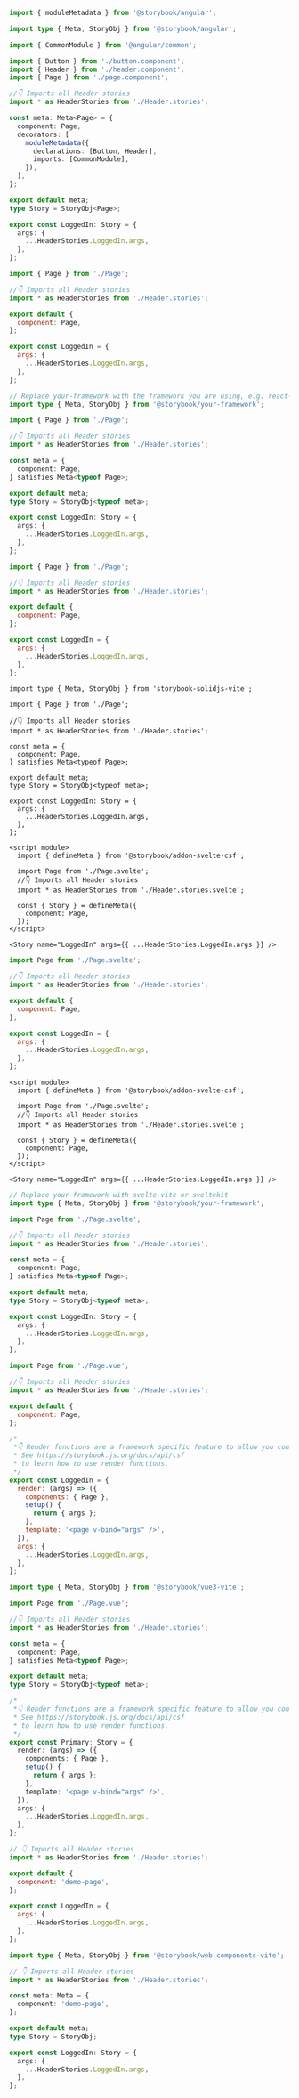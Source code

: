 ```ts filename="Page.stories.ts" renderer="angular" language="ts"
import { moduleMetadata } from '@storybook/angular';

import type { Meta, StoryObj } from '@storybook/angular';

import { CommonModule } from '@angular/common';

import { Button } from './button.component';
import { Header } from './header.component';
import { Page } from './page.component';

//👇 Imports all Header stories
import * as HeaderStories from './Header.stories';

const meta: Meta<Page> = {
  component: Page,
  decorators: [
    moduleMetadata({
      declarations: [Button, Header],
      imports: [CommonModule],
    }),
  ],
};

export default meta;
type Story = StoryObj<Page>;

export const LoggedIn: Story = {
  args: {
    ...HeaderStories.LoggedIn.args,
  },
};
```

```js filename="Page.stories.js|jsx" renderer="react" language="js"
import { Page } from './Page';

//👇 Imports all Header stories
import * as HeaderStories from './Header.stories';

export default {
  component: Page,
};

export const LoggedIn = {
  args: {
    ...HeaderStories.LoggedIn.args,
  },
};
```

```ts filename="Page.stories.ts|tsx" renderer="react" language="ts"
// Replace your-framework with the framework you are using, e.g. react-vite, nextjs, nextjs-vite, etc.
import type { Meta, StoryObj } from '@storybook/your-framework';

import { Page } from './Page';

//👇 Imports all Header stories
import * as HeaderStories from './Header.stories';

const meta = {
  component: Page,
} satisfies Meta<typeof Page>;

export default meta;
type Story = StoryObj<typeof meta>;

export const LoggedIn: Story = {
  args: {
    ...HeaderStories.LoggedIn.args,
  },
};
```

```js filename="Page.stories.js|jsx" renderer="solid" language="js"
import { Page } from './Page';

//👇 Imports all Header stories
import * as HeaderStories from './Header.stories';

export default {
  component: Page,
};

export const LoggedIn = {
  args: {
    ...HeaderStories.LoggedIn.args,
  },
};
```

```tsx filename="Page.stories.ts|tsx" renderer="solid" language="ts"
import type { Meta, StoryObj } from 'storybook-solidjs-vite';

import { Page } from './Page';

//👇 Imports all Header stories
import * as HeaderStories from './Header.stories';

const meta = {
  component: Page,
} satisfies Meta<typeof Page>;

export default meta;
type Story = StoryObj<typeof meta>;

export const LoggedIn: Story = {
  args: {
    ...HeaderStories.LoggedIn.args,
  },
};
```

```svelte filename="Page.stories.svelte" renderer="svelte" language="js" tabTitle="Svelte CSF"
<script module>
  import { defineMeta } from '@storybook/addon-svelte-csf';

  import Page from './Page.svelte';
  //👇 Imports all Header stories
  import * as HeaderStories from './Header.stories.svelte';

  const { Story } = defineMeta({
    component: Page,
  });
</script>

<Story name="LoggedIn" args={{ ...HeaderStories.LoggedIn.args }} />
```

```js filename="Page.stories.js" renderer="svelte" language="js" tabTitle="CSF"
import Page from './Page.svelte';

//👇 Imports all Header stories
import * as HeaderStories from './Header.stories';

export default {
  component: Page,
};

export const LoggedIn = {
  args: {
    ...HeaderStories.LoggedIn.args,
  },
};
```

```svelte filename="Page.stories.svelte" renderer="svelte" language="ts" tabTitle="Svelte CSF"
<script module>
  import { defineMeta } from '@storybook/addon-svelte-csf';

  import Page from './Page.svelte';
  //👇 Imports all Header stories
  import * as HeaderStories from './Header.stories.svelte';

  const { Story } = defineMeta({
    component: Page,
  });
</script>

<Story name="LoggedIn" args={{ ...HeaderStories.LoggedIn.args }} />
```

```ts filename="Page.stories.ts" renderer="svelte" language="ts" tabTitle="CSF"
// Replace your-framework with svelte-vite or sveltekit
import type { Meta, StoryObj } from '@storybook/your-framework';

import Page from './Page.svelte';

//👇 Imports all Header stories
import * as HeaderStories from './Header.stories';

const meta = {
  component: Page,
} satisfies Meta<typeof Page>;

export default meta;
type Story = StoryObj<typeof meta>;

export const LoggedIn: Story = {
  args: {
    ...HeaderStories.LoggedIn.args,
  },
};
```

```js filename="Page.stories.js" renderer="vue" language="js"
import Page from './Page.vue';

//👇 Imports all Header stories
import * as HeaderStories from './Header.stories';

export default {
  component: Page,
};

/*
 *👇 Render functions are a framework specific feature to allow you control on how the component renders.
 * See https://storybook.js.org/docs/api/csf
 * to learn how to use render functions.
 */
export const LoggedIn = {
  render: (args) => ({
    components: { Page },
    setup() {
      return { args };
    },
    template: '<page v-bind="args" />',
  }),
  args: {
    ...HeaderStories.LoggedIn.args,
  },
};
```

```ts filename="Page.stories.ts" renderer="vue" language="ts"
import type { Meta, StoryObj } from '@storybook/vue3-vite';

import Page from './Page.vue';

//👇 Imports all Header stories
import * as HeaderStories from './Header.stories';

const meta = {
  component: Page,
} satisfies Meta<typeof Page>;

export default meta;
type Story = StoryObj<typeof meta>;

/*
 *👇 Render functions are a framework specific feature to allow you control on how the component renders.
 * See https://storybook.js.org/docs/api/csf
 * to learn how to use render functions.
 */
export const Primary: Story = {
  render: (args) => ({
    components: { Page },
    setup() {
      return { args };
    },
    template: '<page v-bind="args" />',
  }),
  args: {
    ...HeaderStories.LoggedIn.args,
  },
};
```

```js filename="Page.stories.js" renderer="web-components" language="js"
// 👇 Imports all Header stories
import * as HeaderStories from './Header.stories';

export default {
  component: 'demo-page',
};

export const LoggedIn = {
  args: {
    ...HeaderStories.LoggedIn.args,
  },
};
```

```ts filename="Page.stories.ts" renderer="web-components" language="ts"
import type { Meta, StoryObj } from '@storybook/web-components-vite';

// 👇 Imports all Header stories
import * as HeaderStories from './Header.stories';

const meta: Meta = {
  component: 'demo-page',
};

export default meta;
type Story = StoryObj;

export const LoggedIn: Story = {
  args: {
    ...HeaderStories.LoggedIn.args,
  },
};
```
